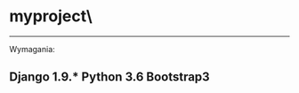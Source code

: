 # myproject\
----------------------------
Wymagania:

Django 1.9.*
Python 3.6
Bootstrap3
----------------------------






